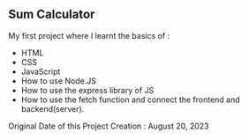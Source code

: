 ## Sum Calculator
My first project where I learnt the basics of :
- HTML
- CSS
- JavaScript
- How to use Node.JS
- How to use the express library of JS
- How to use the fetch function and connect the frontend and backend(server).


Original Date of this Project Creation : August 20, 2023
